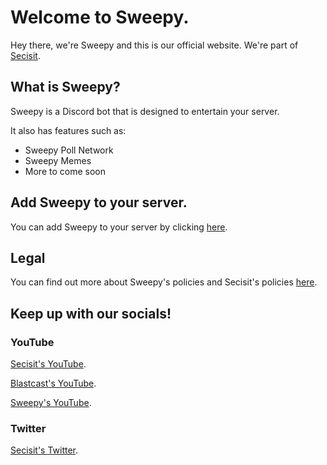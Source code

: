 # Welcome to Sweepy.
Hey there, we're Sweepy and this is our official website. We're part of [Secisit](https://secisit.com).

## What is Sweepy?
Sweepy is a Discord bot that is designed to entertain your server.

It also has features such as:

- Sweepy Poll Network
- Sweepy Memes
- More to come soon

## Add Sweepy to your server.
You can add Sweepy to your server by clicking [here](https://sweepy.uk/invite).

## Legal
You can find out more about Sweepy's policies and Secisit's policies [here](https://secisit.com/legal).

## Keep up with our socials!

### YouTube
[Secisit's YouTube](https://youtube.com/@Secisit).

[Blastcast's YouTube](https://youtube.com/@BlastcastYT).

[Sweepy's YouTube](https://youtube.com/@Sweepy).

### Twitter
[Secisit's Twitter](https://x.com/Secisit).
